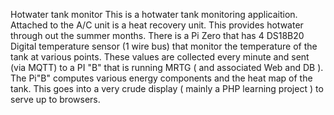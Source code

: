 Hotwater tank monitor
This is a hotwater tank monitoring applicaition. Attached to the A/C unit is a heat recovery unit. This provides hotwater through out the summer months. There is a Pi Zero that has 4 DS18B20 Digital temperature sensor (1 wire bus) that monitor the temperature of the tank at various points. These values are collected every minute and sent (via MQTT) to a PI "B" that is running MRTG ( and associated Web and DB ). The Pi"B" computes various energy components and the heat map of the tank. This goes into a very crude display ( mainly a PHP learning project ) to serve up to browsers.

